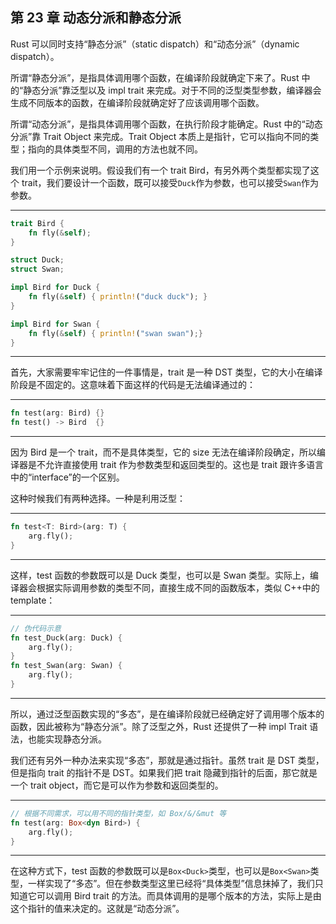 ## 第 23 章 动态分派和静态分派

Rust 可以同时支持“静态分派”（static dispatch）和“动态分派”（dynamic dispatch）。

所谓“静态分派”，是指具体调用哪个函数，在编译阶段就确定下来了。Rust 中的“静态分派”靠泛型以及 impl trait 来完成。对于不同的泛型类型参数，编译器会生成不同版本的函数，在编译阶段就确定好了应该调用哪个函数。

所谓“动态分派”，是指具体调用哪个函数，在执行阶段才能确定。Rust 中的“动态分派”靠 Trait Object 来完成。Trait Object 本质上是指针，它可以指向不同的类型；指向的具体类型不同，调用的方法也就不同。

我们用一个示例来说明。假设我们有一个 trait Bird，有另外两个类型都实现了这个 trait，我们要设计一个函数，既可以接受`Duck`作为参数，也可以接受`Swan`作为参数。

---

```rust
trait Bird {
    fn fly(&self);
}

struct Duck;
struct Swan;

impl Bird for Duck {
    fn fly(&self) { println!("duck duck"); }
}

impl Bird for Swan {
    fn fly(&self) { println!("swan swan");}
}
```

---

首先，大家需要牢牢记住的一件事情是，trait 是一种 DST 类型，它的大小在编译阶段是不固定的。这意味着下面这样的代码是无法编译通过的：

---

```rust
fn test(arg: Bird) {}
fn test() -> Bird  {}
```

---

因为 Bird 是一个 trait，而不是具体类型，它的 size 无法在编译阶段确定，所以编译器是不允许直接使用 trait 作为参数类型和返回类型的。这也是 trait 跟许多语言中的“interface”的一个区别。

这种时候我们有两种选择。一种是利用泛型：

---

```rust
fn test<T: Bird>(arg: T) {
    arg.fly();
}
```

---

这样，test 函数的参数既可以是 Duck 类型，也可以是 Swan 类型。实际上，编译器会根据实际调用参数的类型不同，直接生成不同的函数版本，类似 C++中的 template：

---

```rust
// 伪代码示意
fn test_Duck(arg: Duck) {
    arg.fly();
}
fn test_Swan(arg: Swan) {
    arg.fly();
}
```

---

所以，通过泛型函数实现的“多态”，是在编译阶段就已经确定好了调用哪个版本的函数，因此被称为“静态分派”。除了泛型之外，Rust 还提供了一种 impl Trait 语法，也能实现静态分派。

我们还有另外一种办法来实现“多态”，那就是通过指针。虽然 trait 是 DST 类型，但是指向 trait 的指针不是 DST。如果我们把 trait 隐藏到指针的后面，那它就是一个 trait object，而它是可以作为参数和返回类型的。

---

```rust
// 根据不同需求，可以用不同的指针类型，如 Box/&/&mut 等
fn test(arg: Box<dyn Bird>) {
    arg.fly();
}
```

---

在这种方式下，test 函数的参数既可以是`Box<Duck>`类型，也可以是`Box<Swan>`类型，一样实现了“多态”。但在参数类型这里已经将“具体类型”信息抹掉了，我们只知道它可以调用 Bird trait 的方法。而具体调用的是哪个版本的方法，实际上是由这个指针的值来决定的。这就是“动态分派”。
